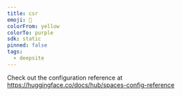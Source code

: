 ```yaml
---
title: csr
emoji: 🐳
colorFrom: yellow
colorTo: purple
sdk: static
pinned: false
tags:
  - deepsite
---
```


Check out the configuration reference at https://huggingface.co/docs/hub/spaces-config-reference